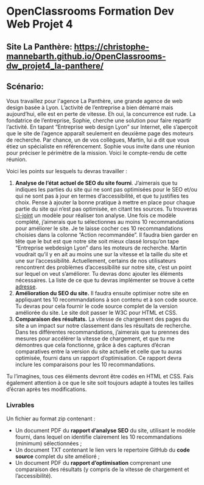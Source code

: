 # OpenClassrooms Formation Dev Web Projet 4

## Site La Panthère: https://christophe-mannebarth.github.io/OpenClassrooms-dw_projet4_la-panthere/

## Scénario:

Vous travaillez pour l'agence La Panthère, une grande agence de web
design basée à Lyon.
L’activité de l’entreprise a bien démarré mais
aujourd’hui, elle est en perte de vitesse.
Eh oui, la concurrence est rude. La fondatrice de l’entreprise, Sophie, cherche une solution pour
faire repartir l’activité.
En tapant “Entreprise web design Lyon” sur Internet, elle s’aperçoit que le site de l’agence apparaît seulement en deuxième page des moteurs de recherche.
Par chance, un de vos collègues, Martin, lui a dit que vous étiez un spécialiste en référencement.
Sophie vous invite dans une réunion pour préciser le périmètre de la mission. 
Voici le compte-rendu de cette réunion.

Voici les points sur lesquels tu devras travailler :

1. **Analyse de l’état actuel de SEO du site fourni**.
   J’aimerais que tu indiques les parties du site qui ne sont pas optimisées pour le SEO et/ou qui ne sont pas à jour en termes d’accessibilité, et que tu justifies tes choix.
   Pense à ajouter la bonne pratique à mettre en place pour chaque partie du site qui n’est pas optimisée, en citant tes sources.
   Tu trouveras [ci-joint](https://s3-eu-west-1.amazonaws.com/course.oc-static.com/projects/DW_P4/Mode%CC%80le-audit-SEO.xlsx) un modèle pour réaliser ton analyse.
   Une fois ce modèle complété, j’aimerais que tu sélectionnes au moins 10 recommandations pour améliorer le site.
   Je te laisse cocher ces 10 recommandations choisies dans la colonne “Action recommandée”.
   Il faudra bien garder en tête que le but est que notre site soit mieux classé lorsqu’on tape “Entreprise webdesign Lyon” dans les moteurs de recherche.
   Martin voudrait qu’il y en ait au moins une sur la vitesse et la taille du site et une sur l’accessibilité. Actuellement, certains de nos utilisateurs rencontrent des problèmes d’accessibilité sur notre site, c’est un point sur lequel on veut s’améliorer.
   Tu devras donc ajouter les éléments nécessaires.
   La liste de ce que tu devras implémenter se trouve à cette [adresse](https://developer.mozilla.org/fr/docs/Accessibilit%C3%A9/Checklist_accessibilite_mobile).
2. **Amélioration du SEO du site.**
   Il faudra ensuite optimiser notre site en appliquant tes 10 recommandations à son contenu
   et à son code source.
   Tu devras pour cela fournir le code source complet de la version améliorée du site.
   Le site doit passer le W3C pour HTML et CSS.
3. **Comparaison des résultats.**
   La vitesse de chargement des pages du site a un impact sur notre classement dans les résultats de recherche.
   Dans tes différentes recommandations, j’aimerais que tu prennes des mesures pour accélérer la vitesse de chargement, et que tu me démontres que cela fonctionne, grâce à des captures d’écran comparatives entre la version du site actuelle et celle que tu auras optimisée, fourni dans un rapport d’optimisation.
   Ce rapport devra inclure les comparaisons pour les 10 recommandations.

Tu l’imagines, tous ces éléments devront être codés en HTML et CSS.
Fais également attention à ce que le site soit toujours adapté à toutes les tailles d’écran après tes modifications.

### **Livrables**

Un fichier au format zip contenant :

* Un document PDF du **rapport d’analyse SEO** du site, utilisant le modèle fourni, dans lequel on identifie clairement les 10 recommandations (minimum) sélectionnées ;
* Un document TXT contenant le lien vers le repertoire GitHub du **code source** complet du site amélioré ;
* Un document PDF du **rapport d’optimisation** comprenant une comparaison des résultats (y compris de la vitesse de chargement et l’accessibilité).
